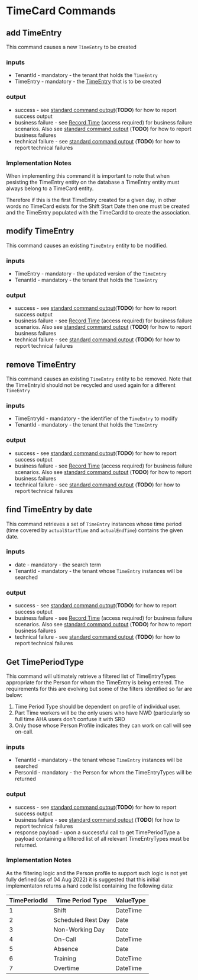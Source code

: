 # TimeCard Commands

## add TimeEntry
This command causes a new `TimeEntry` to be created 

### inputs 
- TenantId    - mandatory -  the tenant that holds the `TimeEntry`
- TimeEntry - mandatory - the [TimeEntry](./payload.md#timeentry) that is to be created

### output
 - success - see [standard command output](TODO)(**TODO**)  for how to report success output
 - business failure - see [Record Time](https://collaboration.homeoffice.gov.uk/jira/browse/EAHW-925) (access required) for business failure scenarios. Also see [standard command output](TODO) (**TODO**)  for how to report business failures
 - technical failure - see [standard command output](TODO) (**TODO**) for how to report technical failures

 ### Implementation Notes
 When implementing this command it is important to note that when pesisting the TimeEntry entity on the database a TimeEntry entity must always belong to a TimeCard entity. 
 
 Therefore if this is the first TimeEntry created for a given day, in other words no TimeCard exists for the Shift Start Date then one must be created and the TimeEntry populated with the TimeCardId to create the association.
 
## modify TimeEntry
This command causes an existing `TimeEntry` entity to be modified.

### inputs 
- TimeEntry - mandatory -  the updated version of the `TimeEntry`
- TenantId    - mandatory -  the tenant that holds the `TimeEntry`

### output
 - success - see [standard command output](TODO)(**TODO**)  for how to report success output
 - business failure - see [Record Time](https://collaboration.homeoffice.gov.uk/jira/browse/EAHW-925) (access required) for business failure scenarios. Also see [standard command output](TODO) (**TODO**)  for how to report business failures
 - technical failure - see [standard command output](TODO) (**TODO**) for how to report technical failures

## remove TimeEntry
This command causes an existing `TimeEntry` entity to be removed. Note that the TimeEntryId should not be recycled and used again for a different `TimeEntry`

### inputs 
- TimeEntryId - mandatory -  the identifier of the `TimeEntry` to modify
- TenantId    - mandatory -  the tenant that holds the `TimeEntry`

### output
 - success - see [standard command output](TODO)(**TODO**)  for how to report success output
 - business failure - see [Record Time](https://collaboration.homeoffice.gov.uk/jira/browse/EAHW-925) (access required) for business failure scenarios. Also see [standard command output](TODO) (**TODO**)  for how to report business failures
 - technical failure - see [standard command output](TODO) (**TODO**) for how to report technical failures

## find TimeEntry by date
This command retrieves a set of `TimeEntry` instances whose time period (time covered by `actualStartTime` and `actualEndTime`) contains the given date.

### inputs 
- date - mandatory -  the search term
- TenantId    - mandatory -  the tenant whose `TimeEntry` instances will be searched

### output
 - success - see [standard command output](TODO)(**TODO**)  for how to report success output
 - business failure - see [Record Time](https://collaboration.homeoffice.gov.uk/jira/browse/EAHW-925) (access required) for business failure scenarios. Also see [standard command output](TODO) (**TODO**)  for how to report business failures
 - technical failure - see [standard command output](TODO) (**TODO**) for how to report technical failures

## Get TimePeriodType
This command will ultimately retrieve a filtered list of TimeEntryTypes appropriate for the Person for whom the TimeEntry is being entered. The requirements for this are evolving but some of the filters identified so far are below:

1. Time Period Type should be dependent on profile of individual user.
2. Part Time workers will be the only users who have NWD (particularly so full time AHA users don't confuse it with SRD
3. Only those whose Person Profile indicates they can work on call will see on-call.

### inputs 
- TenantId    - mandatory -  the tenant whose `TimeEntry` instances will be searched
- PersonId      - mandatory -  the Person for whom the TimeEntryTypes will be returned

### output
 - success - see [standard command output](TODO)(**TODO**)  for how to report success output
 - business failure - see [standard command output](TODO) (**TODO**) for how to report technical failures
 - response payload - upon a successful call to get TimePeriodType a payload containing a filtered list of all relevant TimeEntryTypes must be returned.
 
 ### Implementation Notes
 
 As the filtering logic and the Person profile to support such logic is not yet fully defined (as of 04 Aug 2022) it is suggested that this initial implementaton returns a hard code list containing the following data:
 
| TimePeriodId | Time Period Type   | ValueType |
| ------------ | ------------------ | --------- |
| 1            | Shift              | DateTime  |
| 2            | Scheduled Rest Day | Date      |
| 3            | Non-Working Day    | Date      |
| 4            | On-Call            | DateTime  |
| 5            | Absence            | Date      |
| 6            | Training           | DateTime  |
| 7            | Overtime           | DateTime  |
 
